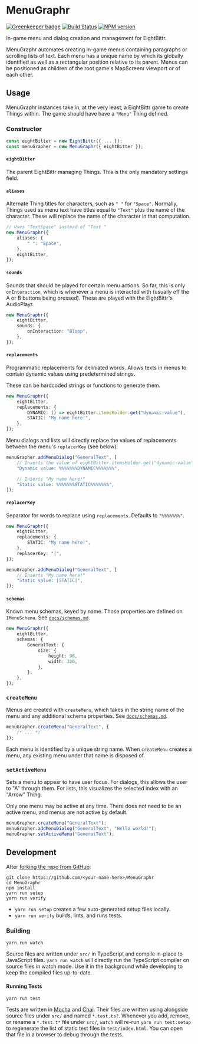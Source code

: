 <!-- Top -->

# MenuGraphr

[![Greenkeeper badge](https://badges.greenkeeper.io/FullScreenShenanigans/MenuGraphr.svg)](https://greenkeeper.io/)
[![Build Status](https://travis-ci.org/FullScreenShenanigans/MenuGraphr.svg?branch=master)](https://travis-ci.org/FullScreenShenanigans/MenuGraphr)
[![NPM version](https://badge.fury.io/js/menugraphr.svg)](http://badge.fury.io/js/menugraphr)

In-game menu and dialog creation and management for EightBittr.

<!-- /Top -->

MenuGraphr automates creating in-game menus containing paragraphs or scrolling lists of text.
Each menu has a unique name by which its globally identified as well as a rectangular position relative to its parent.
Menus can be positioned as children of the root game's MapScreenr viewport or of each other.

## Usage

MenuGraphr instances take in, at the very least, a EightBittr game to create Things within.
The game should have have a `"Menu"` Thing defined.

### Constructor

```typescript
const eightBitter = new EightBittr({ ... });
const menuGrapher = new MenuGraphr({ eightBitter });
```

#### `eightBitter`

The parent EightBittr managing Things.
This is the only mandatory settings field.

#### `aliases`

Alternate Thing titles for characters, such as `" "` for `"Space"`.
Normally, Things used as menu text have titles equal to `"Text"` plus the name of the character.
These will replace the name of the character in that computation.

```typescript
// Uses "TextSpace" instead of "Text "
new MenuGraphr({
    aliases: {
        " ": "Space",
    },
    eightBitter,
});
```

#### `sounds`

Sounds that should be played for certain menu actions.
So far, this is only `onInteraction`, which is whenever a menu is interacted with
(usually off the A or B buttons being pressed).
These are played with the EightBittr's AudioPlayr.

```typescript
new MenuGraphr({
    eightBitter,
    sounds: {
        onInteraction: "Bloop",
    },
});
```

#### `replacements`

Programmatic replacements for deliniated words.
Allows texts in menus to contain dynamic values using predetermined strings.

These can be hardcoded strings or functions to generate them.

```typescript
new MenuGraphr({
    eightBitter,
    replacements: {
        DYNAMIC: () => eightBitter.itemsHolder.get("dynamic-value"),
        STATIC: "My name here!",
    },
});
```

Menu dialogs and lists will directly replace the values of replacements between the menu's `replacerKey` (see below):

```typescript
menuGrapher.addMenuDialog("GeneralText", [
    // Inserts the value of eightBitter.itemsHolder.get("dynamic-value")
    "Dynamic value: %%%%%%%DYNAMIC%%%%%%%",

    // Inserts "My name here!"
    "Static value: %%%%%%%STATIC%%%%%%%",
]);
```

#### `replacerKey`

Separator for words to replace using `replacements`.
Defaults to `"%%%%%%%"`.

```typescript
new MenuGraphr({
    eightBitter,
    replacements: {
        STATIC: "My name here!",
    },
    replacerKey: "|",
});
```

```typescript
menuGrapher.addMenuDialog("GeneralText", [
    // Inserts "My name here!"
    "Static value: |STATIC|",
]);
```

#### `schemas`

Known menu schemas, keyed by name.
Those properties are defined on `IMenuSchema`.
See [`docs/schemas.md`](./docs/schemas.md).

```typescript
new MenuGraphr({
    eightBitter,
    schemas: {
        GeneralText: {
            size: {
                height: 96,
                width: 320,
            },
        },
    },
});
```

### `createMenu`

Menus are created with `createMenu`, which takes in the string name of the menu and any additional schema properties.
See [`docs/schemas.md`](./docs/schemas.md).

```typescript
menuGrapher.createMenu("GeneralText", {
    /* ... */
});
```

Each menu is identified by a unique string name.
When `createMenu` creates a menu, any existing menu under that name is disposed of.

### `setActiveMenu`

Sets a menu to appear to have user focus.
For dialogs, this allows the user to "A" through them.
For lists, this visualizes the selected index with an "Arrow" Thing.

Only one menu may be active at any time.
There does not need to be an active menu, and menus are not active by default.

```typescript
menuGrapher.createMenu("GeneralText");
menuGrapher.addMenuDialog("GeneralText", "Hello world!");
menuGrapher.setActiveMenu("GeneralText");
```

<!-- Development -->

## Development

After [forking the repo from GitHub](https://help.github.com/articles/fork-a-repo/):

```
git clone https://github.com/<your-name-here>/MenuGraphr
cd MenuGraphr
npm install
yarn run setup
yarn run verify
```

-   `yarn run setup` creates a few auto-generated setup files locally.
-   `yarn run verify` builds, lints, and runs tests.

### Building

```shell
yarn run watch
```

Source files are written under `src/` in TypeScript and compile in-place to JavaScript files.
`yarn run watch` will directly run the TypeScript compiler on source files in watch mode.
Use it in the background while developing to keep the compiled files up-to-date.

#### Running Tests

```shell
yarn run test
```

Tests are written in [Mocha](https://github.com/mochajs/mocha) and [Chai](https://github.com/chaijs/chai).
Their files are written using alongside source files under `src/` and named `*.test.ts?`.
Whenever you add, remove, or rename a `*.test.t*` file under `src/`, `watch` will re-run `yarn run test:setup` to regenerate the list of static test files in `test/index.html`.
You can open that file in a browser to debug through the tests.

<!-- Maps -->
<!-- /Maps -->
<!-- /Development -->
